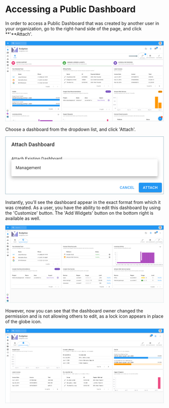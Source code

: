 # Accessing a Public Dashboard

In order to access a Public Dashboard that was created by another user in your organization, go to the right-hand side of the page, and click **'**Attach'.

![](../.gitbook/assets/attach-dashboard1.png)



Choose a dashboard from the dropdown list, and click 'Attach'.

![](../.gitbook/assets/attach-dashboard.png)



Instantly, you'll see the dashboard appear in the exact format from which it was created. As a user, you have the ability to edit this dashboard by using the 'Customize' button. The 'Add Widgets' button on the bottom right is available as well.

![](../.gitbook/assets/management.png)



However, now you can see that the dashboard owner changed the permission and is not allowing others to edit, as a lock icon appears in place of the globe icon.

![](../.gitbook/assets/customize-4.png)

